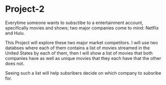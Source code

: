 # Project-2

Everytime someone wants to subsctibe to a entertainment account, specifically movies and shows; two major companies come to mind: Netflix and Hulu.

This Project will explore these two major market competitors. I will use two databses where each of them contains a list of movies streamed in the United States by each of them, then I will show a list of movies that both companies have as well as unique movies that they each have that the other does not. 

Seeing such a list will help subsribers decide on which company to subsribe for.
